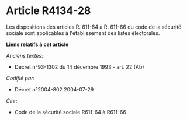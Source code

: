 # Article R4134-28

Les dispositions des articles R. 611-64 à R. 611-66 du code de la sécurité sociale sont applicables à l'établissement des
listes électorales.

**Liens relatifs à cet article**

_Anciens textes_:

  - Décret n°93-1302 du 14 décembre 1993 - art. 22 (Ab)

_Codifié par_:

  - Décret n°2004-802 2004-07-29

_Cite_:

  - Code de la sécurité sociale R611-64 à R611-66
